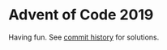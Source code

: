 # Advent of Code 2019

Having fun. See [commit history](https://github.com/SilverEzhik/advent2019/commits/master) for solutions.
